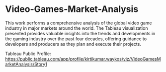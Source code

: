 # Video-Games-Market-Analysis
This work performs a comprehensive analysis of the global video game industry in major markets around the world. The Tableau visualization presented provides valuable insights into the trends and developments in the gaming industry over the past four decades, offering guidance to developers and producers as they plan and execute their projects.

Tableau Public Profile:
https://public.tableau.com/app/profile/kirtikumar.waykos/viz/VideoGamesMarketAnalysis/Story1

